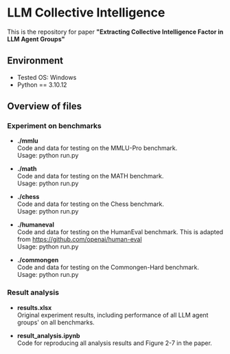 # LLM Collective Intelligence

This is the repository for paper **"Extracting Collective Intelligence Factor in LLM Agent Groups"**

## Environment
- Tested OS: Windows
- Python == 3.10.12

## Overview of files

### Experiment on benchmarks

- **./mmlu**  
Code and data for testing on the MMLU-Pro benchmark.  
Usage: python run.py

- **./math**  
Code and data for testing on the MATH benchmark.  
Usage: python run.py

- **./chess**  
Code and data for testing on the Chess benchmark.  
Usage: python run.py

- **./humaneval**  
Code and data for testing on the HumanEval benchmark. This is adapted from https://github.com/openai/human-eval  
Usage: python run.py

- **./commongen**  
Code and data for testing on the Commongen-Hard benchmark.  
Usage: python run.py



### Result analysis

- **results.xlsx**  
Original experiment results, including performance of all LLM agent groups' on all benchmarks.

- **result_analysis.ipynb**  
Code for reproducing all analysis results and Figure 2-7 in the paper.

